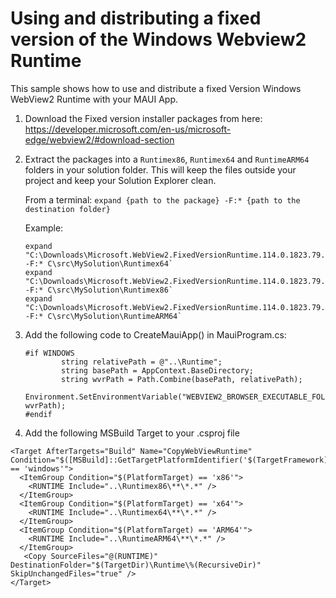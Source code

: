 # Using and distributing a fixed version of the Windows Webview2 Runtime
This sample shows how to use and distribute a fixed Version Windows WebView2 Runtime with your MAUI App.

1. Download the Fixed version installer packages from here: https://developer.microsoft.com/en-us/microsoft-edge/webview2/#download-section
2. Extract the packages into a `Runtimex86`, `Runtimex64` and `RuntimeARM64` folders in your solution folder. This will keep the files outside your project and keep your Solution Explorer clean.

   From a terminal:
   `expand {path to the package} -F:* {path to the destination folder}`

   Example:
   ```
   expand "C:\Downloads\Microsoft.WebView2.FixedVersionRuntime.114.0.1823.79.x64.cab" -F:* C\src\MySolution\Runtimex64`
   expand "C:\Downloads\Microsoft.WebView2.FixedVersionRuntime.114.0.1823.79.x86.cab" -F:* C\src\MySolution\Runtimex86`
   expand "C:\Downloads\Microsoft.WebView2.FixedVersionRuntime.114.0.1823.79.ARM64.cab" -F:* C\src\MySolution\RuntimeARM64`
   
4. Add the following code to CreateMauiApp() in MauiProgram.cs: 
   ```
   #if WINDOWS
           string relativePath = @"..\Runtime";
           string basePath = AppContext.BaseDirectory;
           string wvrPath = Path.Combine(basePath, relativePath);
           Environment.SetEnvironmentVariable("WEBVIEW2_BROWSER_EXECUTABLE_FOLDER", wvrPath);
   #endif

5. Add the following MSBuild Target to your .csproj file
  ```
  <Target AfterTargets="Build" Name="CopyWebViewRuntime" Condition="$([MSBuild]::GetTargetPlatformIdentifier('$(TargetFramework)')) == 'windows'">      
    <ItemGroup Condition="$(PlatformTarget) == 'x86'">
      <RUNTIME Include="..\Runtimex86\**\*.*" />
    </ItemGroup>
    <ItemGroup Condition="$(PlatformTarget) == 'x64'">
      <RUNTIME Include="..\Runtimex64\**\*.*" />
    </ItemGroup>
    <ItemGroup Condition="$(PlatformTarget) == 'ARM64'">
      <RUNTIME Include="..\RuntimeARM64\**\*.*" />
    </ItemGroup>      
     <Copy SourceFiles="@(RUNTIME)" DestinationFolder="$(TargetDir)\Runtime\%(RecursiveDir)" SkipUnchangedFiles="true" />
  </Target>
     
